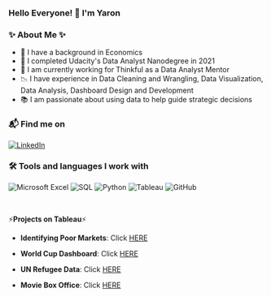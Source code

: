 ### Hello Everyone! 👋 I'm Yaron


### ✨ About Me ✨ 


- 🌱 I have a background in Economics
- 👯 I completed Udacity's Data Analyst Nanodegree in 2021 
- 🤔 I am currently working for Thinkful as a Data Analyst Mentor 
- 📉 I have experience in Data Cleaning and Wrangling, Data Visualization, Data Analysis, Dashboard Design and Development
- 📚 I am passionate about using data to help guide strategic decisions


### 📬 Find me on
[![LinkedIn](https://img.shields.io/badge/LinkedIn-0077B5?style=for-the-badge&logo=linkedin&logoColor=white)](https://www.linkedin.com/in/yaronshamash/) 

### 🛠️ Tools and languages I work with
![Microsoft Excel](https://img.shields.io/badge/Microsoft_Excel-217346?style=for-the-badge&logo=microsoft-excel&logoColor=white)  ![SQL](https://img.shields.io/badge/SQL-316192?style=for-the-badge&logo=postgresql&logoColor=white)  ![Python](https://img.shields.io/badge/Python-FFD43B?style=for-the-badge&logo=python&logoColor=blue)  ![Tableau](	https://img.shields.io/badge/Tableau-E97627?style=for-the-badge&logo=Tableau&logoColor=white)  ![GitHub](	https://img.shields.io/badge/GitHub-100000?style=for-the-badge&logo=github&logoColor=white)  



<p>&nbsp;</p>
 
 ⚡**Projects on Tableau**⚡
 
 - **Identifying Poor Markets**: Click [HERE](https://public.tableau.com/app/profile/yaron6843/viz/Identifying_sales_laggards/Story1)
 
 - **World Cup Dashboard**: Click [HERE](https://public.tableau.com/app/profile/yaron6843/viz/WorldCupDashboard_16292349126170/Dashboard2)
 
 - **UN Refugee Data**: Click [HERE](https://public.tableau.com/app/profile/yaron6843/viz/Un_refugee/Dashboard1)
 
 - **Movie Box Office**: Click [HERE](https://public.tableau.com/app/profile/yaron6843/viz/movietxsales/Dashboard1)
 
 
 <p>&nbsp;</p>
 
